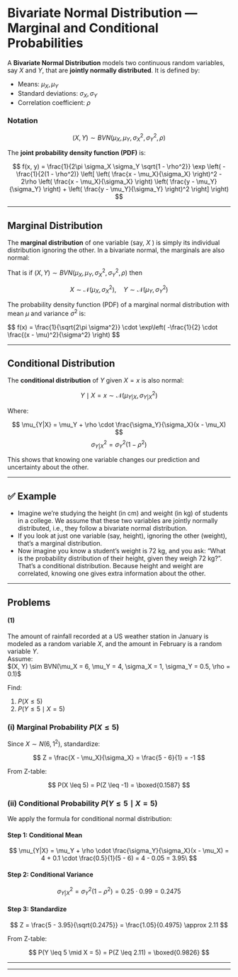 # Bivariate Normal Distribution — Marginal and Conditional Probabilities

A **Bivariate Normal Distribution** models two continuous random variables, say  $X$ and $Y$, that are **jointly normally distributed**. It is defined by:

- Means: $\mu_X, \mu_Y$
- Standard deviations: $\sigma_X, \sigma_Y$
- Correlation coefficient: $\rho$

### Notation

$$
(X, Y) \sim BVN(\mu_X, \mu_Y, \sigma_X^2, \sigma_Y^2, \rho)
$$

The **joint probability density function (PDF)** is:

$$
f(x, y) = \frac{1}{2\pi \sigma_X \sigma_Y \sqrt{1 - \rho^2}} \exp \left( -\frac{1}{2(1 - \rho^2)} \left[
\left( \frac{x - \mu_X}{\sigma_X} \right)^2 - 2\rho \left( \frac{x - \mu_X}{\sigma_X} \right) \left( \frac{y - \mu_Y}{\sigma_Y} \right) + \left( \frac{y - \mu_Y}{\sigma_Y} \right)^2
\right] \right)
$$

---

## Marginal Distribution

The **marginal distribution** of one variable (say,  $X$ ) is simply its individual distribution ignoring the other. In a bivariate normal, the marginals are also normal:

That is if $(X, Y) \sim BVN(\mu_X, \mu_Y, \sigma_X^2, \sigma_Y^2, \rho)$ then

$$
X \sim \mathcal{N}(\mu_X, \sigma_X^2), \quad Y \sim \mathcal{N}(\mu_Y, \sigma_Y^2)
$$

The probability density function (PDF) of a marginal normal distribution with mean $\mu$ and variance $\sigma^2$ is:

\$$
f(x) = \frac{1}{\sqrt{2\pi \sigma^2}} \cdot \exp\left( -\frac{1}{2} \cdot \frac{(x - \mu)^2}{\sigma^2} \right)
\$$

---

## Conditional Distribution

The **conditional distribution** of $Y$ given  $X = x$ is also normal:

$$
Y \mid X = x \sim \mathcal{N}(\mu_{Y|X}, \sigma_{Y|X}^2)
$$

Where:

 $$ \mu_{Y|X} = \mu_Y + \rho \cdot \frac{\sigma_Y}{\sigma_X}(x - \mu_X) $$
 $$ \sigma_{Y|X}^2 = \sigma_Y^2(1 - \rho^2) $$

This shows that knowing one variable changes our prediction and uncertainty about the other.

---

## ✅ Example 
*  Imagine we’re studying the height (in cm) and weight (in kg) of students in a college. We assume that these two variables are jointly normally distributed, i.e., they follow a bivariate normal distribution.
* If you look at just one variable (say, height), ignoring the other (weight), that’s a marginal distribution.
* Now imagine you know a student’s weight is 72 kg, and you ask:
“What is the probability distribution of their height, given they weigh 72 kg?”. That’s a conditional distribution. Because height and weight are correlated, knowing one gives extra information about the other.

---

## Problems

#### (1)
The amount of rainfall recorded at a US weather station in January is modeled as a random variable $X$, and the amount in February is a random variable $Y$.  
Assume:  
$\(X, Y) \sim BVN(\mu_X = 6, \mu_Y = 4, \sigma_X = 1, \sigma_Y = 0.5, \rho = 0.1)\$
  
Find:  
 1. $P(X \leq 5)$  
2. $P(Y \leq 5 \mid X = 5)$



### (i) Marginal Probability $P(X \leq 5)$

Since $X \sim N(6, 1^2)$, standardize:

$$
Z = \frac{X - \mu_X}{\sigma_X} = \frac{5 - 6}{1} = -1
$$

From Z-table:

$$
P(X \leq 5) = P(Z \leq -1) = \boxed{0.1587}
$$



### (ii) Conditional Probability $P(Y \leq 5 \mid X = 5)$

We apply the formula for conditional normal distribution:

#### Step 1: Conditional Mean

$$
\mu_{Y|X} = \mu_Y + \rho \cdot \frac{\sigma_Y}{\sigma_X}(x - \mu_X)
= 4 + 0.1 \cdot \frac{0.5}{1}(5 - 6) = 4 - 0.05 = 3.95\
$$

#### Step 2: Conditional Variance

$$
\sigma_{Y|X}^2 = \sigma_Y^2(1 - \rho^2) = 0.25 \cdot 0.99 = 0.2475
$$

#### Step 3: Standardize

$$
Z = \frac{5 - 3.95}{\sqrt{0.2475}} = \frac{1.05}{0.4975} \approx 2.11
$$

From Z-table:

$$
P(Y \leq 5 \mid X = 5) = P(Z \leq 2.11) = \boxed{0.9826}
$$

---


---

